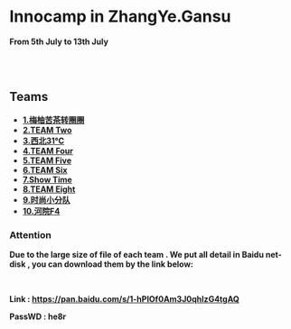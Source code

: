 # Innocamp in ZhangYe.Gansu 
<b> From 5th July to 13th July

<br>
<br>

## Teams
* [1.梅柚苦茶转圈圈](T1/README.md)
* [2.TEAM Two](T2/README.md)
* [3.西北31℃](T3/README.md)
* [4.TEAM Four](T4/README.md)
* [5.TEAM Five](T5/README.md)
* [6.TEAM Six](T6/README.md)
* [7.Show Time](T7/README.md)
* [8.TEAM Eight](T8/README.md)
* [9.时尚小分队](T9/README.md)
* [10.河院F4](T10/README.md)

### Attention 
Due to the large size of file of each team .
We put all detail in Baidu net-disk , you can 
download them by the link below:

<br>

Link : https://pan.baidu.com/s/1-hPIOf0Am3J0qhlzG4tgAQ 

PassWD : he8r 

 
